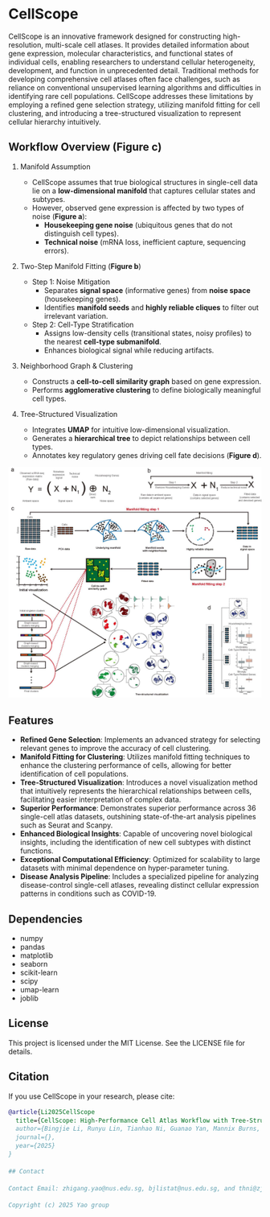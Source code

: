 # CellScope

CellScope is an innovative framework designed for constructing high-resolution, multi-scale cell atlases. It provides detailed information about gene expression, molecular characteristics, and functional states of individual cells, enabling researchers to understand cellular heterogeneity, development, and function in unprecedented detail. Traditional methods for developing comprehensive cell atlases often face challenges, such as reliance on conventional unsupervised learning algorithms and difficulties in identifying rare cell populations. CellScope addresses these limitations by employing a refined gene selection strategy, utilizing manifold fitting for cell clustering, and introducing a tree-structured visualization to represent cellular hierarchy intuitively.

## Workflow Overview (**Figure c**)

1. Manifold Assumption
    
    - CellScope assumes that true biological structures in single-cell data lie on a **low-dimensional manifold** that captures cellular states and subtypes.
    - However, observed gene expression is affected by two types of noise (**Figure a**):
        - **Housekeeping gene noise** (ubiquitous genes that do not distinguish cell types).
        - **Technical noise** (mRNA loss, inefficient capture, sequencing errors).
2. Two-Step Manifold Fitting (**Figure b**)
    
    - Step 1: Noise Mitigation
        - Separates **signal space** (informative genes) from **noise space** (housekeeping genes).
        - Identifies **manifold seeds** and **highly reliable cliques** to filter out irrelevant variation.
    - Step 2: Cell-Type Stratification
        - Assigns low-density cells (transitional states, noisy profiles) to the nearest **cell-type submanifold**.
        - Enhances biological signal while reducing artifacts.
3. Neighborhood Graph & Clustering 
    
    - Constructs a **cell-to-cell similarity graph** based on gene expression.
    - Performs **agglomerative clustering** to define biologically meaningful cell types.
4. Tree-Structured Visualization
    
    - Integrates **UMAP** for intuitive low-dimensional visualization.
    - Generates a **hierarchical tree** to depict relationships between cell types.
    - Annotates key regulatory genes driving cell fate decisions (**Figure d**).

<p align="center">
  <img src="/Workflow.jpg" width="800">
</p>

## Features
- **Refined Gene Selection**: Implements an advanced strategy for selecting relevant genes to improve the accuracy of cell clustering.
- **Manifold Fitting for Clustering**: Utilizes manifold fitting techniques to enhance the clustering performance of cells, allowing for better identification of cell populations.
- **Tree-Structured Visualization**: Introduces a novel visualization method that intuitively represents the hierarchical relationships between cells, facilitating easier interpretation of complex data.
- **Superior Performance**: Demonstrates superior performance across 36 single-cell atlas datasets, outshining state-of-the-art analysis pipelines such as Seurat and Scanpy.
- **Enhanced Biological Insights**: Capable of uncovering novel biological insights, including the identification of new cell subtypes with distinct functions.
- **Exceptional Computational Efficiency**: Optimized for scalability to large datasets with minimal dependence on hyper-parameter tuning.
- **Disease Analysis Pipeline**: Includes a specialized pipeline for analyzing disease-control single-cell atlases, revealing distinct cellular expression patterns in conditions such as COVID-19.

## Dependencies
- numpy
- pandas
- matplotlib
- seaborn
- scikit-learn
- scipy
- umap-learn
- joblib

## License
This project is licensed under the MIT License. See the LICENSE file for details.

## Citation

If you use CellScope in your research, please cite:

```bibtex
@article{Li2025CellScope
  title={CellScope: High-Performance Cell Atlas Workflow with Tree-Structured Representation},
  author={Bingjie Li, Runyu Lin, Tianhao Ni, Guanao Yan, Mannix Burns, Jingyi Jessica Li and Zhigang Yao},
  journal={},
  year={2025}
}

## Contact

Contact Email: zhigang.yao@nus.edu.sg, bjlistat@nus.edu.sg, and thni@zju.edu.cn  

Copyright (c) 2025 Yao group

